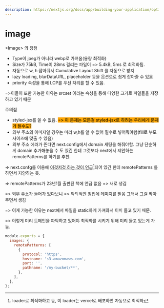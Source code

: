 ```yaml
---
description: https://nextjs.org/docs/app/building-your-application/optimizing/images
---
```


# image

\<Image> 의 장점

* Type이 jpeg가 아니라 webp로 가져옴(용량 최적화)
* Size가 75kB, Time이 28ms 걸리는 파일이 => 5.4kB, 5ms 로 최적화됨.
* 자동으로 w, h 잡아줘서 Cumulative Layout Shift 를 자동으로 방지
* lazy loading, blurDataURL, placeholder 등을 옵션으로 쉽게 잡아줄 수 있음
* priority 속성을 통해 LCP를 우선 처리를 할 수 있음.

\=>이들이 또한 가능한 이유는 srcset 이라는 속성을 통해 다양한 크기로 파일들을 저장하고 있기 때문



주의점

* styled-jsx를 쓸 수 없음. <mark style="background-color:orange;">=> 이 문제는 모든걸 styled-jsx로 하려는 우리에게 문제가 될수도?</mark>
* 외부 주소의 이미지일 경우는 미리 w,h를 알 수 없어 필수로 넣어줘야함(fill로 부모 사이즈에 맞출 수 있음)
* 외부 주소 에러가 뜬다면 next.config에서 domain 세팅을 해줘야함. 그냥 단순하게 domain 추가해놓을 수 도 있긴 한데 그것보다 next에서 제안하는 remotePatterns를 하기를 추천.

\=> next.confg를 이용해 [이것저것 하는 것이 언급](#user-content-fn-1)[^1]되어 있긴 한데 remotePatterns 를 하면서 지양하는 듯.

\=> remotePatterns가 23년1월 출판된 책에 언급 없음 => 새로 생김

\=> 외부 주소가 들어가 있다보니 => 악의적인 침입에 데미지를 받음 그래서 그걸 막아주면서 생김





\=> 이게 가능한 이유는 next에서 파일을 static하게 가져와서 이미 들고 있기 때문.

\=> 이렇게 미리 도메인을 파악하고 있어야 최적화를 시키기 위해 미리 들고 있는게 가능.



```javascript
module.exports = {
  images: {
    remotePatterns: [
      {
        protocol: 'https',
        hostname: 's3.amazonaws.com',
        port: '',
        pathname: '/my-bucket/**',
      },
    ],
  },
};
```

[^1]: loader로 최적화하고 등, 이 loader는 vercel로 배포하면 자동으로 최적화
